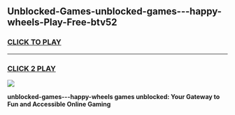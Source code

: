
## Unblocked-Games-unblocked-games---happy-wheels-Play-Free-btv52
<h3>
<a href="https://premium76.site?title=unblocked-games---happy-wheels&ref=15A">CLICK TO PLAY</a></h3>
<hr>

<h3>
<a href="https://premium76.site?title=unblocked-games---happy-wheels&ref=15A">CLICK 2 PLAY</a>
  
</h3>

<a href="https://premium76.site?title=unblocked-games---happy-wheels&ref=15A"><img src="https://clearcache.store/games.png"></a>


**unblocked-games---happy-wheels games unblocked: Your Gateway to Fun and Accessible Online Gaming**
